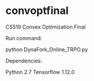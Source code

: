 # convoptfinal
CS519 Convex Optimization Final

Run command:

python DynaFork_Online_TRPO.py

Dependencies:

Python 2.7
Tensorflow  1.12.0
